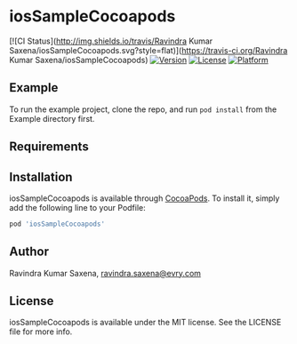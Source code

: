 # iosSampleCocoapods

[![CI Status](http://img.shields.io/travis/Ravindra Kumar Saxena/iosSampleCocoapods.svg?style=flat)](https://travis-ci.org/Ravindra Kumar Saxena/iosSampleCocoapods)
[![Version](https://img.shields.io/cocoapods/v/iosSampleCocoapods.svg?style=flat)](http://cocoapods.org/pods/iosSampleCocoapods)
[![License](https://img.shields.io/cocoapods/l/iosSampleCocoapods.svg?style=flat)](http://cocoapods.org/pods/iosSampleCocoapods)
[![Platform](https://img.shields.io/cocoapods/p/iosSampleCocoapods.svg?style=flat)](http://cocoapods.org/pods/iosSampleCocoapods)

## Example

To run the example project, clone the repo, and run `pod install` from the Example directory first.

## Requirements

## Installation

iosSampleCocoapods is available through [CocoaPods](http://cocoapods.org). To install
it, simply add the following line to your Podfile:

```ruby
pod 'iosSampleCocoapods'
```

## Author

Ravindra Kumar Saxena, ravindra.saxena@evry.com

## License

iosSampleCocoapods is available under the MIT license. See the LICENSE file for more info.
